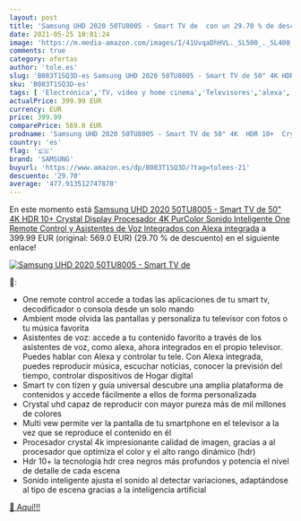 ```yaml
---
layout: post
title: 'Samsung UHD 2020 50TU8005 - Smart TV de  con un 29.70 % de descuento'
date: 2021-05-25 10:01:24
image: 'https://m.media-amazon.com/images/I/41UvqaDhHVL._SL500_._SL400_.jpg'
comments: true
category: ofertas
author: 'tole.es'
slug: 'B083T1SQ3D-es Samsung UHD 2020 50TU8005 - Smart TV de 50" 4K HDR 10+...'
sku: 'B083T1SQ3D-es'
tags: [ 'Electrónica','TV, vídeo y home cinema','Televisores','alexa','samsung', ]
actualPrice: 399.99 EUR
currency: EUR
price: 399.99
comparePrice: 569.0 EUR
prodname: 'Samsung UHD 2020 50TU8005 - Smart TV de 50" 4K  HDR 10+  Crystal Display  Procesador 4K  PurColor  Sonido Inteligente  One Remote Control y Asistentes de Voz Integrados  con Alexa integrada'
country: 'es'
flag: '🇪🇸'
brand: 'SAMSUNG'
buyurl: 'https://www.amazon.es/dp/B083T1SQ3D/?tag=tolees-21'
descuento: '29.70'
average: '477.913512747878'
---
```


En este momento está [Samsung UHD 2020 50TU8005 - Smart TV de 50" 4K  HDR 10+  Crystal Display  Procesador 4K  PurColor  Sonido Inteligente  One Remote Control y Asistentes de Voz Integrados  con Alexa integrada](https://www.amazon.es/dp/B083T1SQ3D/?tag=tolees-21) a 399.99 EUR (original: 569.0 EUR) (29.70 %  de descuento) en el siguiente enlace!

[![Samsung UHD 2020 50TU8005 - Smart TV de ](https://m.media-amazon.com/images/I/41UvqaDhHVL._SL500_._SL400_.jpg)](https://www.amazon.es/dp/B083T1SQ3D/?tag=tolees-21)

🔎:

- One remote control accede a todas las aplicaciones de tu smart tv, decodificador o consola desde un solo mando
- Ambient mode olvida las pantallas y personaliza tu televisor con fotos o tu música favorita
- Asistentes de voz: accede a tu contenido favorito a través de los asistentes de voz, como alexa, ahora integrados en el propio televisor. Puedes hablar con Alexa y controlar tu tele. Con Alexa integrada, puedes reproducir música, escuchar noticias, conocer la previsión del tiempo, controlar dispositivos de Hogar digital
- Smart tv con tizen y guía universal descubre una amplia plataforma de contenidos y accede fácilmente a ellos de forma personalizada
- Crystal uhd capaz de reproducir con mayor pureza más de mil millones de colores
- Multi vew permite ver la pantalla de tu smartphone en el televisor a la vez que se reproduce el contenido en él
- Procesador crystal 4k impresionante calidad de imagen, gracias a al procesador que optimiza el color y el alto rango dinámico (hdr)
- Hdr 10+ la tecnología hdr crea negros más profundos y potencía el nivel de detalle de cada escena
- Sonido inteligente ajusta el sonido al detectar variaciones, adaptándose al tipo de escena gracias a la inteligencia artificial

[🛒 Aquí!!!](https://www.amazon.es/dp/B083T1SQ3D/?tag=tolees-21)
